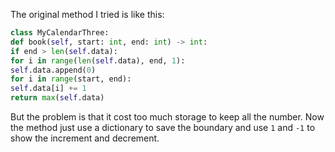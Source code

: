The original method I tried is like this:
​
```python
class MyCalendarThree:
def book(self, start: int, end: int) -> int:
if end > len(self.data):
for i in range(len(self.data), end, 1):
self.data.append(0)
for i in range(start, end):
self.data[i] += 1
return max(self.data)
```
But the problem is that it cost too much storage to keep all the number. Now the method just use a dictionary to save the boundary and use `1` and `-1` to show the increment and decrement.